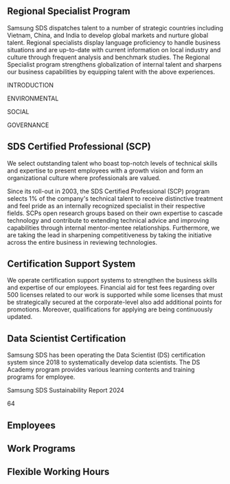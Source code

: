 ## **Regional Specialist Program**

Samsung SDS dispatches talent to a number of strategic countries including Vietnam, China, and India to develop global markets and nurture global talent. Regional specialists display language proficiency to handle business situations and are up-to-date with current information on local industry and culture through frequent analysis and benchmark studies. The Regional Specialist program strengthens globalization of internal talent and sharpens our business capabilities by equipping talent with the above experiences.

INTRODUCTION

ENVIRONMENTAL

SOCIAL

GOVERNANCE

## **SDS Certified Professional (SCP)**

We select outstanding talent who boast top-notch levels of technical skills and expertise to present employees with a growth vision and form an organizational culture where professionals are valued.

Since its roll-out in 2003, the SDS Certified Professional (SCP) program selects 1% of the company's technical talent to receive distinctive treatment and feel pride as an internally recognized specialist in their respective fields. SCPs open research groups based on their own expertise to cascade technology and contribute to extending technical advice and improving capabilities through internal mentor-mentee relationships. Furthermore, we are taking the lead in sharpening competitiveness by taking the initiative across the entire business in reviewing technologies.

## **Certification Support System**

We operate certification support systems to strengthen the business skills and expertise of our employees. Financial aid for test fees regarding over 500 licenses related to our work is supported while some licenses that must be strategically secured at the corporate-level also add additional points for promotions. Moreover, qualifications for applying are being continuously updated.

## **Data Scientist Certification**

Samsung SDS has been operating the Data Scientist (DS) certification system since 2018 to systematically develop data scientists. The DS Academy program provides various learning contents and training programs for employee.

Samsung SDS Sustainability Report 2024

64

## **Employees**

## **Work Programs**

## **Flexible Working Hours**